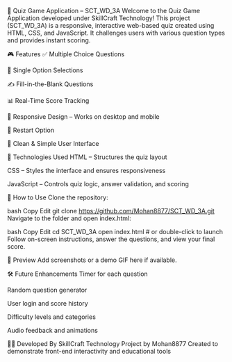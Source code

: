 🧠 Quiz Game Application – SCT_WD_3A
Welcome to the Quiz Game Application developed under SkillCraft Technology!
This project (SCT_WD_3A) is a responsive, interactive web-based quiz created using HTML, CSS, and JavaScript. It challenges users with various question types and provides instant scoring.

🎮 Features
✅ Multiple Choice Questions

🔘 Single Option Selections

✍️ Fill-in-the-Blank Questions

📊 Real-Time Score Tracking

📱 Responsive Design – Works on desktop and mobile

🔁 Restart Option

🎨 Clean & Simple User Interface

📂 Technologies Used
HTML – Structures the quiz layout

CSS – Styles the interface and ensures responsiveness

JavaScript – Controls quiz logic, answer validation, and scoring

🎯 How to Use
Clone the repository:

bash
Copy
Edit
git clone https://github.com/Mohan8877/SCT_WD_3A.git
Navigate to the folder and open index.html:

bash
Copy
Edit
cd SCT_WD_3A
open index.html  # or double-click to launch
Follow on-screen instructions, answer the questions, and view your final score.

📸 Preview
Add screenshots or a demo GIF here if available.

🛠️ Future Enhancements
Timer for each question

Random question generator

User login and score history

Difficulty levels and categories

Audio feedback and animations

👨‍💻 Developed By
SkillCraft Technology
Project by Mohan8877
Created to demonstrate front-end interactivity and educational tools
